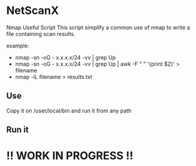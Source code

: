 # NetScanX
Nmap Useful Script
This script simplify a common use of nmap to write a file containing scan results.

example:
- nmap -sn -oG - x.x.x.x/24 -vv | grep Up
- nmap -sn -oG - x.x.x.x/24 -vv | grep Up | awk -F " " '{print $2}' > filename 
- nmap -iL filename > results.txt

## Use
Copy it on /user/local/bin and run it from any path

## Run it

# !! WORK IN PROGRESS !!
